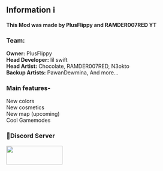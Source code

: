 ## Information ℹ️
**This Mod was made by PlusFlippy and RAMDER007RED YT** 

### Team:
**Owner:** PlusFlippy
<br>**Head Developer:** lil swift
<br>**Head Artist:** Chocolate, RAMDER007RED, N3okto
<br>**Backup Artists:** PawanDewmina, And more...

### Main features-
New colors
<br>New cosmetics
<br>New map (upcoming)
<br>Cool Gamemodes

### 🔗Discord Server

[<img src="https://images.squarespace-cdn.com/content/v1/52290b27e4b0d4e459887aa9/1523645697591-KOD97HRR5QMOQ99BU0SK/join-us-on-discord_1.png" 
     width="150" 
     height="50" />](https://discord.gg/ujjxgNxaa8)
